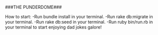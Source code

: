 ###THE PUNDERDOME###

How to start:
-Run bundle install in your terminal.
-Run rake db:migrate in your terminal.
-Run rake db:seed in your terminal.
-Run ruby bin/run.rb in your terminal to start enjoying dad jokes galore!